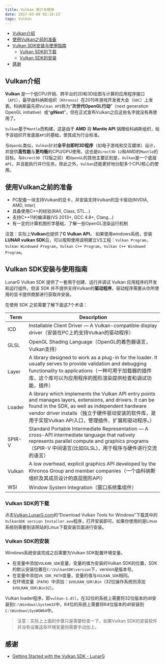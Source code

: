 ```yaml
---
title: Vulkan 简介与使用
date: 2017-03-08 02:18:13
tags: Vulkan
---
```


<!-- TOC -->

- [Vulkan介绍](#vulkan介绍)
- [使用Vulkan之前的准备](#使用vulkan之前的准备)
- [Vulkan SDK安装与使用指南](#vulkan-sdk安装与使用指南)
    - [Vulkan SDK的下载](#vulkan-sdk的下载)
    - [Vulkan SDK的安装](#vulkan-sdk的安装)
- [感谢](#感谢)

<!-- /TOC -->

## Vulkan介绍

**Vulkan** 是一个低CPU开销、跨平台的2D和3D绘图与计算的应用程序接口（`API`），最早由科纳斯组织（`Khronos`）在2015年游戏开发者大会（`GDC`）上发表。科纳斯最先把`Vulkan API`称为“**次世代OpenGL行动**”（next generation OpenGL initiative）或“**glNext**”，但在正式宣布Vulkan之后这些名字就没有再使用了。

`Vulkan`基于`Mantle`而构建，这是由于 **AMD** 将 **Mantle API** 捐赠给科纳斯组织，给予该组织开发底层`API`的基础，使其成为行业标准。

与`OpenGL`类似，`Vulkan`针对**全平台即时3D程序**（如电子游戏和交互媒体）设计，并提供**高性能**与**更均衡**的CPU/GPU使用，这也是`Direct3D 12`和AMD的`Mantle`的目标。与`Direct3D`（12版之前）和`OpenGL`的其他主要区别是，`Vulkan`是一个底层`API`，并且能执行并行任务。除此之外，`Vulkan`还能更好地分配多个CPU核心的使用。

## 使用Vulkan之前的准备

* PC配备一块支持Vulkan的显卡，并安装支持Vulkan的显卡驱动(NVDIA, AMD, Inter)
* 具备使用C++的经验(RAII, Class, STL...)
* 支持C++11的编译器(VS 2013+, GCC 4.8+, Clang...)
* 有一定的计算机图形学基础，了解一些OpenGL渲染运行机制

注意：实际上**Vulkan**也提供了**C Vulkan API**， 如果使用windows系统，安装**LUNAR vulkan SDK**后，可以按照使用说明建立VS工程：`Vulkan Program`，`Vulkan Windowed Program`，`Vulkan C++ Program`，`Vulkan C++ Windowed Program`。

## Vulkan SDK安装与使用指南

LunarG Vulkan SDK 提供了一套用于创建、运行并调试 Vulkan 应用程序的开发和运行组件。但该 SDK 并不提供支持Vulkan的**驱动程序**，驱动程序需要从你所使用的显卡提供商那进行获取并安装。

在使用 SDK 之前需要了解下面这7个术语：

Term    | Description
--------|-----------------------------------------------------------------
ICD     | Installable Client Driver — A Vulkan-compatible display driver（安装在PC上的支持Vulkan的驱动程序）
GLSL    | OpenGL Shading Language（OpenGL的着色器语言，Vulkan支持）
Layer   | A library designed to work as a plug-in for the loader. It usually serves to provide validation and debugging functionality to applications（一种可用于加载器的插件库，这个库可以为应用程序的图形渲染提供检查和调试功能，插件）
Loader  | A library which implements the Vulkan API entry points and manages layers, extensions, and drivers. It can be found in the SDK, as well as independent hardware vendor driver installs（独立于硬件驱动安装的软件库，是用于实现Vulkan API入口，管理插件、扩展和驱动程序。）
SPIR-V  | Standard Portable Intermediate Representation — A cross-API intermediate language that natively represents parallel compute and graphics programs（SPIR-V 中间语言(比如GLSL)，用于程序与硬件进行交流的语言）
Vulkan  | A low overhead, explicit graphics API developed by the Khronos Group and member companies（一个由科纳斯组织及其成员设计的底层图形API）
WSI     | Window System Integration（窗口系统集组件）

### Vulkan SDK的下载

点击[Vulkan.LunarG.com](Vulkan.LunarG.com)的“Download Vulkan Tools for Windows”下载其中的`VulkanSDK version Installer.exe`程序，打开安装即可。如果你使用的是Linux系统则需要到该网站的Linux下载安装页面进行安装。

### Vulkan SDK的安装

Windows系统安装完成之后需要为Vulkan SDK配置环境变量。

* 在变量中添加`VULKAN_SDK`变量，变量的值为安装的Vulkan SDK的位置，SDK的默认安装位置在`C:\VulkanSDK\version`下，version是版本号。
* 在变量中添加`VK_SDK_PATH`变量，变量的值与`VULKAN_SDK`相同。
* 在环境变量（`PATH`）中添加：`$VULKAN_SDK\Bin`（32位操作系统则添加`$VULKAN_SDK\Bin32`）。

Vulkan loader程序，即`vulkan-1.dll`，在32位的系统上需要将32位版本的dll安装到`C:\Windows\System32`中，64位的系统上需要将64位版本的dll安装到`C:\Windows\SysWOW64`中。

>注意：实际上上面的步骤只是需要检查一下，如果Vulkan SDK的安装软件并没有设置这些环境变量则需要手动加上。




































## 感谢

* [Getting Started with the Vulkan SDK - LunarG](https://vulkan.lunarg.com/doc/sdk/1.0.26.0/windows/getting_started.html)